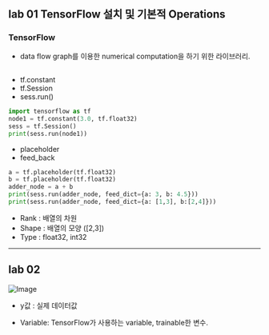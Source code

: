 ## lab 01 TensorFlow 설치 및 기본적 Operations

### TensorFlow
- data flow graph를 이용한 numerical computation을 하기 위한 라이브러리.


##
- tf.constant
- tf.Session
- sess.run()
```py
import tensorflow as tf
node1 = tf.constant(3.0, tf.float32)
sess = tf.Session()
print(sess.run(node1))
```
- placeholder
- feed_back
```py
a = tf.placeholder(tf.float32)
b = tf.placeholder(tf.float32)
adder_node = a + b
print(sess.run(adder_node, feed_dict={a: 3, b: 4.5}))
print(sess.run(adder_node, feed_dict={a: [1,3], b:[2,4]}))
```
- Rank : 배열의 차원
- Shape : 배열의 모양 ([2,3])
- Type : float32, int32

---
## lab 02 

![Image](https://i.imgur.com/1psnmmX.png)
- y값 : 실제 데이터값

- Variable: TensorFlow가 사용하는 variable, trainable한 변수.